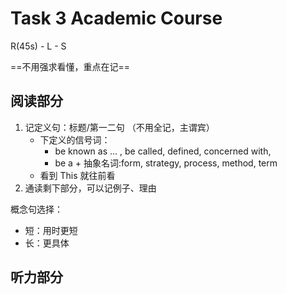 # Task 3 Academic Course

R(45s) - L - S

==不用强求看懂，重点在记==

## 阅读部分

1. 记定义句：标题/第一二句 （不用全记，主谓宾）
	- 下定义的信号词：
		- be known as ... , be called, defined, concerned with, 
		- be a + 抽象名词:form, strategy, process, method, term
	- 看到 This 就往前看
2. 通读剩下部分，可以记例子、理由


概念句选择：
- 短：用时更短
- 长：更具体

## 听力部分

